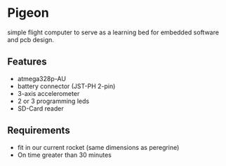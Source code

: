 # Pigeon
simple flight computer to serve as a learning bed for embedded software and pcb design.

## Features
- atmega328p-AU
- battery connector (JST-PH 2-pin)
- 3-axis accelerometer
- 2 or 3 programming leds
- SD-Card reader

## Requirements
- fit in our current rocket (same dimensions as peregrine)
- On time greater than 30 minutes
